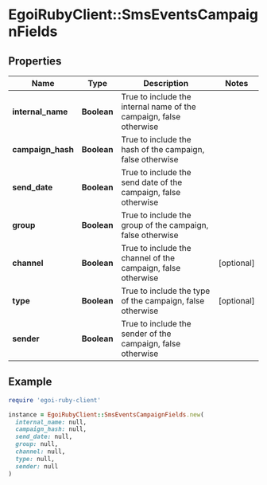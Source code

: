 # EgoiRubyClient::SmsEventsCampaignFields

## Properties

| Name | Type | Description | Notes |
| ---- | ---- | ----------- | ----- |
| **internal_name** | **Boolean** | True to include the internal name of the campaign, false otherwise |  |
| **campaign_hash** | **Boolean** | True to include the hash of the campaign, false otherwise |  |
| **send_date** | **Boolean** | True to include the send date of the campaign, false otherwise |  |
| **group** | **Boolean** | True to include the group of the campaign, false otherwise |  |
| **channel** | **Boolean** | True to include the channel of the campaign, false otherwise | [optional] |
| **type** | **Boolean** | True to include the type of the campaign, false otherwise | [optional] |
| **sender** | **Boolean** | True to include the sender of the campaign, false otherwise |  |

## Example

```ruby
require 'egoi-ruby-client'

instance = EgoiRubyClient::SmsEventsCampaignFields.new(
  internal_name: null,
  campaign_hash: null,
  send_date: null,
  group: null,
  channel: null,
  type: null,
  sender: null
)
```

